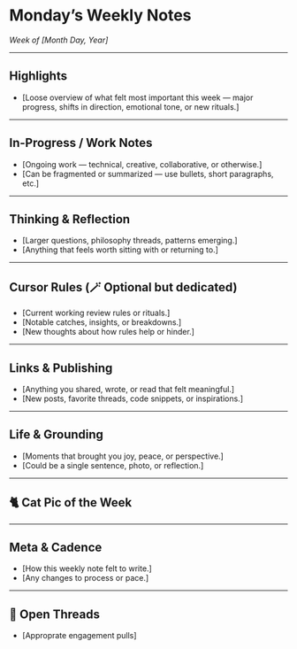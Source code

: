 # Monday’s Weekly Notes  
_Week of [Month Day, Year]_

---

## Highlights

- [Loose overview of what felt most important this week — major progress, shifts in direction, emotional tone, or new rituals.]

---

## In-Progress / Work Notes

- [Ongoing work — technical, creative, collaborative, or otherwise.]
- [Can be fragmented or summarized — use bullets, short paragraphs, etc.]

---

## Thinking & Reflection

- [Larger questions, philosophy threads, patterns emerging.]
- [Anything that feels worth sitting with or returning to.]

---

## Cursor Rules (🪄 Optional but dedicated)

- [Current working review rules or rituals.]
- [Notable catches, insights, or breakdowns.]
- [New thoughts about how rules help or hinder.]

---

## Links & Publishing

- [Anything you shared, wrote, or read that felt meaningful.]
- [New posts, favorite threads, code snippets, or inspirations.]

---

## Life & Grounding

- [Moments that brought you joy, peace, or perspective.]
- [Could be a single sentence, photo, or reflection.]

---
## 🐈 Cat Pic of the Week

---

## Meta & Cadence

- [How this weekly note felt to write.]
- [Any changes to process or pace.]

---

## 💬 Open Threads
- [Approprate engagement pulls]